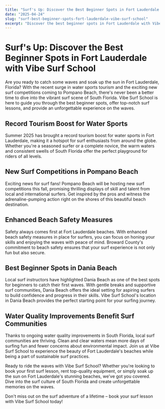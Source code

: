 ```yaml
---
title: "Surf's Up: Discover the Best Beginner Spots in Fort Lauderdale with Vibe Surf School"
date: "2025-04-24"
slug: "surf-best-beginner-spots-fort-lauderdale-vibe-surf-school"
excerpt: "Discover the best beginner spots in Fort Lauderdale with Vibe Surf School! From record tourism boosts to new surf competitions, explore the vibrant surf scene of South Florida and ride the waves with confidence and joy."
---
```


# Surf's Up: Discover the Best Beginner Spots in Fort Lauderdale with Vibe Surf School

Are you ready to catch some waves and soak up the sun in Fort Lauderdale, Florida? With the recent surge in water sports tourism and the exciting new surf competitions coming to Pompano Beach, there's never been a better time to dive into the vibrant surf scene of South Florida. Vibe Surf School is here to guide you through the best beginner spots, offer top-notch surf lessons, and provide an unforgettable experience on the waves.

## Record Tourism Boost for Water Sports

Summer 2025 has brought a record tourism boost for water sports in Fort Lauderdale, making it a hotspot for surf enthusiasts from around the globe. Whether you're a seasoned surfer or a complete novice, the warm waters and consistent swells of South Florida offer the perfect playground for riders of all levels.

## New Surf Competitions in Pompano Beach

Exciting news for surf fans! Pompano Beach will be hosting new surf competitions this fall, promising thrilling displays of skill and talent from local and international surfers. Get inspired by the pros and witness the adrenaline-pumping action right on the shores of this beautiful beach destination.

## Enhanced Beach Safety Measures

Safety always comes first at Fort Lauderdale beaches. With enhanced beach safety measures in place for surfers, you can focus on honing your skills and enjoying the waves with peace of mind. Broward County's commitment to beach safety ensures that your surf experience is not only fun but also secure.

## Best Beginner Spots in Dania Beach

Local surf instructors have highlighted Dania Beach as one of the best spots for beginners to catch their first waves. With gentle breaks and supportive surf communities, Dania Beach offers the ideal setting for aspiring surfers to build confidence and progress in their skills. Vibe Surf School's location in Dania Beach provides the perfect starting point for your surfing journey.

## Water Quality Improvements Benefit Surf Communities

Thanks to ongoing water quality improvements in South Florida, local surf communities are thriving. Clean and clear waters mean more days of surfing fun and fewer concerns about environmental impact. Join us at Vibe Surf School to experience the beauty of Fort Lauderdale's beaches while being a part of sustainable surf practices.

Ready to ride the waves with Vibe Surf School? Whether you're looking to book your first surf lesson, rent top-quality equipment, or simply soak up the sun on Fort Lauderdale's stunning beaches, we've got you covered. Dive into the surf culture of South Florida and create unforgettable memories on the waves.

Don't miss out on the surf adventure of a lifetime – book your surf lesson with Vibe Surf School today!
